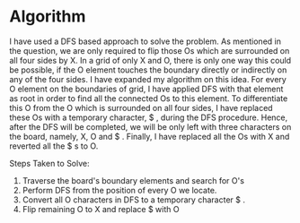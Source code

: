 # Algorithm

I have used a DFS based approach to solve the problem. As mentioned in the question, we are only required to flip those Os which are surrounded on all four sides by X. In a grid of only X and O, there is only one way this could be possible, if the O element touches the boundary directly or indirectly on any of the four sides. I have expanded my algorithm on this idea. For every O element on the boundaries of grid, I have applied DFS with that element as root in order to find all the connected Os to this element. To differentiate this O from the O which is surrounded on all four sides, I have replaced these Os with a temporary character, \$ , during the DFS procedure. Hence, after the DFS will be completed, we will be only left with three characters on the board, namely, X, O and \$ . Finally, I have replaced all the Os with X and reverted all the \$ s to O.

Steps Taken to Solve:
1. Traverse the board's boundary elements and search for O's
2. Perform DFS from the position of every O we locate.
3. Convert all O characters in DFS to a temporary character \$ .
4. Flip remaining O to X and replace \$ with O
